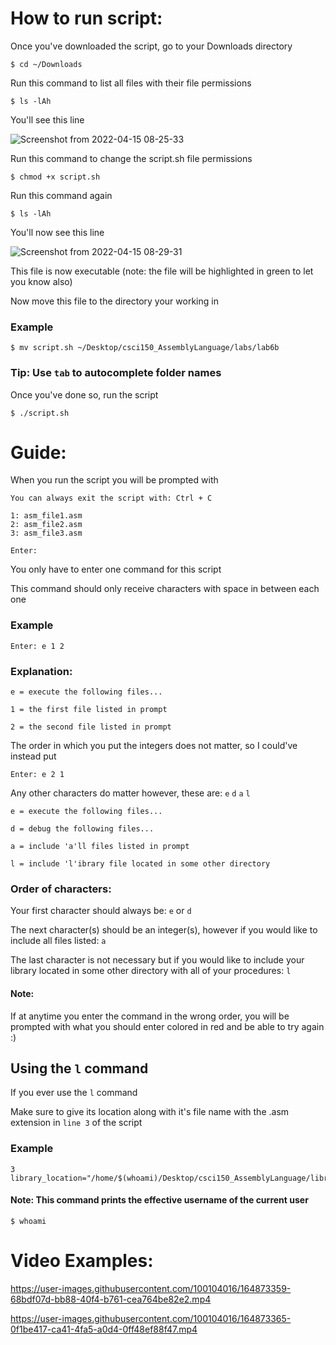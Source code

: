 # How to run script:

Once you've downloaded the script, go to your Downloads directory

```
$ cd ~/Downloads
```
Run this command to list all files with their file permissions
```
$ ls -lAh
```
You'll see this line

![Screenshot from 2022-04-15 08-25-33](https://user-images.githubusercontent.com/100104016/163589346-6ca95d2a-e212-4c0c-a65f-968d69fb9cdd.png)

Run this command to change the script.sh file permissions
```
$ chmod +x script.sh
```
Run this command again
```
$ ls -lAh
```
You'll now see this line

![Screenshot from 2022-04-15 08-29-31](https://user-images.githubusercontent.com/100104016/163590031-4fd33693-7d31-4dda-8b70-f1b11616bd28.png)

This file is now executable (note: the file will be highlighted in green to let you know also)

Now move this file to the directory your working in

### Example

```
$ mv script.sh ~/Desktop/csci150_AssemblyLanguage/labs/lab6b
```
### Tip: Use `tab` to autocomplete folder names

Once you've done so, run the script

```
$ ./script.sh
```
# Guide:

When you run the script you will be prompted with

```
You can always exit the script with: Ctrl + C

1: asm_file1.asm
2: asm_file2.asm
3: asm_file3.asm

Enter: 
```
You only have to enter one command for this script

This command should only receive characters with space in between each one

### Example

```
Enter: e 1 2
```
### Explanation: 

`
e = execute the following files...
`

`
1 = the first file listed in prompt
`

`
2 = the second file listed in prompt
`

The order in which you put the integers does not matter, so I could've instead put 

```
Enter: e 2 1
```

Any other characters do matter however, these are: `e` `d` `a` `l`

`
e = execute the following files...
`

`
d = debug the following files...
`

`
a = include 'a'll files listed in prompt
`

`
l = include 'l'ibrary file located in some other directory
`

### Order of characters: 


Your first character should always be: `e` or `d`

The next character(s) should be an integer(s), however if you would like to include all files listed: `a`

The last character is not necessary but if you would like to include your library located in some other directory with all of your procedures: `l`

#### Note:

If at anytime you enter the command in the wrong order, you will be prompted with what you should enter colored in red and be able to try again :)

## Using the ``l`` command

If you ever use the `l` command

Make sure to give its location along with it's file name with the .asm extension in ``line 3`` of the script 

### Example

```
3   library_location="/home/$(whoami)/Desktop/csci150_AssemblyLanguage/library/library.asm"
```

#### Note: This command prints the effective username of the current user

```
$ whoami
```

# Video Examples: 

https://user-images.githubusercontent.com/100104016/164873359-68bdf07d-bb88-40f4-b761-cea764be82e2.mp4


https://user-images.githubusercontent.com/100104016/164873365-0f1be417-ca41-4fa5-a0d4-0ff48ef88f47.mp4

